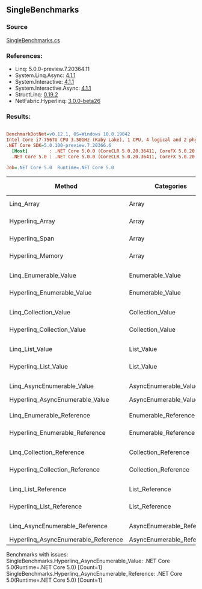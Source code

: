 ﻿## SingleBenchmarks

### Source
[SingleBenchmarks.cs](../NetFabric.Hyperlinq.Benchmarks/Benchmarks/SingleBenchmarks.cs)

### References:
- Linq: 5.0.0-preview.7.20364.11
- System.Linq.Async: [4.1.1](https://www.nuget.org/packages/System.Linq.Async/4.1.1)
- System.Interactive: [4.1.1](https://www.nuget.org/packages/System.Interactive/4.1.1)
- System.Interactive.Async: [4.1.1](https://www.nuget.org/packages/System.Interactive.Async/4.1.1)
- StructLinq: [0.19.2](https://www.nuget.org/packages/StructLinq/0.19.2)
- NetFabric.Hyperlinq: [3.0.0-beta26](https://www.nuget.org/packages/NetFabric.Hyperlinq/3.0.0-beta26)

### Results:
``` ini

BenchmarkDotNet=v0.12.1, OS=Windows 10.0.19042
Intel Core i7-7567U CPU 3.50GHz (Kaby Lake), 1 CPU, 4 logical and 2 physical cores
.NET Core SDK=5.0.100-preview.7.20366.6
  [Host]        : .NET Core 5.0.0 (CoreCLR 5.0.20.36411, CoreFX 5.0.20.36411), X64 RyuJIT
  .NET Core 5.0 : .NET Core 5.0.0 (CoreCLR 5.0.20.36411, CoreFX 5.0.20.36411), X64 RyuJIT

Job=.NET Core 5.0  Runtime=.NET Core 5.0  

```
|                              Method |                Categories | Count |      Mean |     Error |    StdDev | Ratio | RatioSD |  Gen 0 | Gen 1 | Gen 2 | Allocated |
|------------------------------------ |-------------------------- |------ |----------:|----------:|----------:|------:|--------:|-------:|------:|------:|----------:|
|                          Linq_Array |                     Array |     1 | 12.122 ns | 0.1403 ns | 0.1313 ns |  1.00 |    0.00 |      - |     - |     - |         - |
|                     Hyperlinq_Array |                     Array |     1 |  4.217 ns | 0.0360 ns | 0.0337 ns |  0.35 |    0.00 |      - |     - |     - |         - |
|                      Hyperlinq_Span |                     Array |     1 |  6.426 ns | 0.0366 ns | 0.0324 ns |  0.53 |    0.01 |      - |     - |     - |         - |
|                    Hyperlinq_Memory |                     Array |     1 |  8.223 ns | 0.0378 ns | 0.0335 ns |  0.68 |    0.01 |      - |     - |     - |         - |
|                                     |                           |       |           |           |           |       |         |        |       |       |           |
|               Linq_Enumerable_Value |          Enumerable_Value |     1 | 22.876 ns | 0.2125 ns | 0.1987 ns |  1.00 |    0.00 | 0.0153 |     - |     - |      32 B |
|          Hyperlinq_Enumerable_Value |          Enumerable_Value |     1 | 11.605 ns | 0.0566 ns | 0.0502 ns |  0.51 |    0.00 |      - |     - |     - |         - |
|                                     |                           |       |           |           |           |       |         |        |       |       |           |
|               Linq_Collection_Value |          Collection_Value |     1 | 23.281 ns | 0.2148 ns | 0.2009 ns |  1.00 |    0.00 | 0.0153 |     - |     - |      32 B |
|          Hyperlinq_Collection_Value |          Collection_Value |     1 | 13.422 ns | 0.0811 ns | 0.0759 ns |  0.58 |    0.01 |      - |     - |     - |         - |
|                                     |                           |       |           |           |           |       |         |        |       |       |           |
|                     Linq_List_Value |                List_Value |     1 |  6.868 ns | 0.1021 ns | 0.0853 ns |  1.00 |    0.00 |      - |     - |     - |         - |
|                Hyperlinq_List_Value |                List_Value |     1 |  7.779 ns | 0.0551 ns | 0.0515 ns |  1.13 |    0.01 |      - |     - |     - |         - |
|                                     |                           |       |           |           |           |       |         |        |       |       |           |
|          Linq_AsyncEnumerable_Value |     AsyncEnumerable_Value |     1 | 90.521 ns | 0.5091 ns | 0.4513 ns |  1.00 |    0.00 | 0.0191 |     - |     - |      40 B |
|     Hyperlinq_AsyncEnumerable_Value |     AsyncEnumerable_Value |     1 |        NA |        NA |        NA |     ? |       ? |      - |     - |     - |         - |
|                                     |                           |       |           |           |           |       |         |        |       |       |           |
|           Linq_Enumerable_Reference |      Enumerable_Reference |     1 | 17.826 ns | 0.1628 ns | 0.1522 ns |  1.00 |    0.00 | 0.0153 |     - |     - |      32 B |
|      Hyperlinq_Enumerable_Reference |      Enumerable_Reference |     1 | 16.616 ns | 0.1700 ns | 0.1419 ns |  0.93 |    0.01 | 0.0153 |     - |     - |      32 B |
|                                     |                           |       |           |           |           |       |         |        |       |       |           |
|           Linq_Collection_Reference |      Collection_Reference |     1 | 18.627 ns | 0.2188 ns | 0.1940 ns |  1.00 |    0.00 | 0.0153 |     - |     - |      32 B |
|      Hyperlinq_Collection_Reference |      Collection_Reference |     1 | 18.101 ns | 0.1504 ns | 0.1256 ns |  0.97 |    0.01 | 0.0153 |     - |     - |      32 B |
|                                     |                           |       |           |           |           |       |         |        |       |       |           |
|                 Linq_List_Reference |            List_Reference |     1 |  6.842 ns | 0.0269 ns | 0.0225 ns |  1.00 |    0.00 |      - |     - |     - |         - |
|            Hyperlinq_List_Reference |            List_Reference |     1 |  7.791 ns | 0.0872 ns | 0.0773 ns |  1.14 |    0.01 |      - |     - |     - |         - |
|                                     |                           |       |           |           |           |       |         |        |       |       |           |
|      Linq_AsyncEnumerable_Reference | AsyncEnumerable_Reference |     1 | 88.124 ns | 0.4533 ns | 0.4240 ns |  1.00 |    0.00 | 0.0191 |     - |     - |      40 B |
| Hyperlinq_AsyncEnumerable_Reference | AsyncEnumerable_Reference |     1 |        NA |        NA |        NA |     ? |       ? |      - |     - |     - |         - |

Benchmarks with issues:
  SingleBenchmarks.Hyperlinq_AsyncEnumerable_Value: .NET Core 5.0(Runtime=.NET Core 5.0) [Count=1]
  SingleBenchmarks.Hyperlinq_AsyncEnumerable_Reference: .NET Core 5.0(Runtime=.NET Core 5.0) [Count=1]
